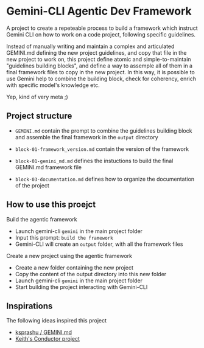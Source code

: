 # Gemini-CLI Agentic Dev Framework
A project to create a repeteable process to build a framework which instruct Gemini CLI on how to work on a code project, following specific guidelines.

Instead of manually writing and maintain a complex and articulated GEMINI.md defining the new project guidelines, and copy that file in the new project to work on, this project define atomic and simple-to-maintain "guidelines building blocks", and define a way to assemple all of them in a final framework files to copy in the new project. In this way, it is possible to use Gemini help to combine the building block, check for coherency, enrich with specific model's knowledge etc.

Yep, kind of very meta ;)


## Project structure

- `GEMINI.md` contain the prompt to combine the guidelines building block and assemble the final framework in the `output` directory

- `block-01-framework_version.md` contain the version of the framework
- `block-01-gemini_md.md` defines the instuctions to build the final GEMINI.md framework file
- `block-03-documentation.md` defines how to organize the documentation of the project


## How to use this proejct

Build the agentic framework
- Launch gemini-cli `gemini` in the main project folder
- Input this prompt: `build the framework`
- Gemini-CLI will create an `output` folder, with all the framework files

Create a new project using the agentic framework
- Create a new folder containing the new project
- Copy the content of the output directory into this new folder
- Launch gemini-cli `gemini` in the main project folder
- Start building the project interacting with Gemini-CLI


## Inspirations
The following ideas inspired this project
- [ksprashu / GEMINI.md](https://gist.github.com/ksprashu/6ff099d07eea9b768631a230a7527a52)
- [Keith's Conductor project](https://github.com/keithballinger/.conductor) 



